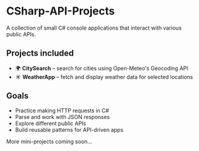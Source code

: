 # CSharp-API-Projects

A collection of small C# console applications that interact with various public APIs.

## Projects included

- 🌍 **CitySearch** – search for cities using Open-Meteo's Geocoding API  
- ☀️ **WeatherApp** – fetch and display weather data for selected locations

## Goals

- Practice making HTTP requests in C#  
- Parse and work with JSON responses  
- Explore different public APIs  
- Build reusable patterns for API-driven apps

More mini-projects coming soon...
